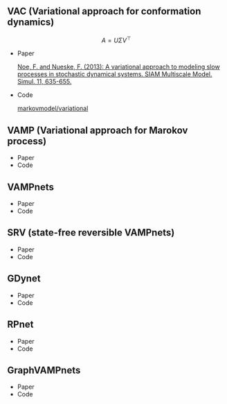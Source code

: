 <script type="text/javascript" async src="https://cdnjs.cloudflare.com/ajax/libs/mathjax/2.7.7/MathJax.js?config=TeX-MML-AM_CHTML">
</script>
<script type="text/x-mathjax-config">
 MathJax.Hub.Config({
 tex2jax: {
 inlineMath: [['$', '$'] ],
 displayMath: [ ['$$','$$'], ["\\[","\\]"] ]
 }
 });
</script>
## VAC (Variational approach for conformation dynamics)
$$ A=U\Sigma V^{\top}$$
- Paper

   [Noe, F. and Nueske, F. (2013): A variational approach to modeling slow processes in stochastic dynamical systems. SIAM Multiscale Model. Simul. 11, 635-655.]()  

- Code 
  
  [markovmodel/variational](https://github.com/markovmodel/variational)

## VAMP (Variational approach for Marokov process)
- Paper []()
- Code []()

## VAMPnets
- Paper []()
- Code []()

## SRV (state-free reversible VAMPnets)
- Paper []()
- Code []()

## GDynet
- Paper
- Code

## RPnet
- Paper
- Code

## GraphVAMPnets
- Paper
- Code
